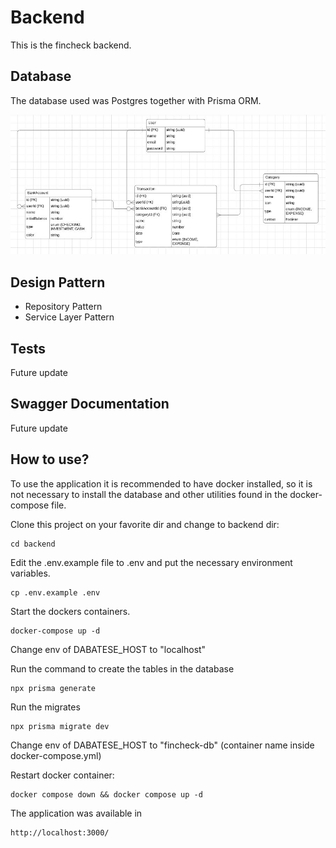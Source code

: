 # Backend

This is the fincheck backend.

## Database

The database used was Postgres together with Prisma ORM.

<p align="center">
    <img  src="../.github/img/data_model.jpg">
</p>

## Design Pattern

<ul>
    <li>Repository Pattern</li>
    <li>Service Layer Pattern</li>
</ul>

## Tests

Future update

## Swagger Documentation

Future update

## How to use?

To use the application it is recommended to have docker installed, so it is not necessary to install the database and other utilities found in the docker-compose file.

Clone this project on your favorite dir and change to backend dir:

```console
cd backend
```

Edit the .env.example file to .env and put the necessary environment variables.

```console
cp .env.example .env
```

Start the dockers containers.

```console
docker-compose up -d
```

Change env of DABATESE_HOST to "localhost"

Run the command to create the tables in the database

```console
npx prisma generate
```

Run the migrates

```console
npx prisma migrate dev
```

Change env of DABATESE_HOST to "fincheck-db" (container name inside docker-compose.yml)

Restart docker container:

```console
docker compose down && docker compose up -d
```
 
The application was available in

```console
http://localhost:3000/
```
